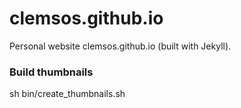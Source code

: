 # clemsos.github.io

Personal website clemsos.github.io (built with Jekyll).

### Build thumbnails

  sh bin/create_thumbnails.sh

